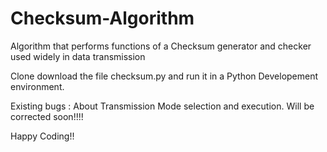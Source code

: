 # Checksum-Algorithm

Algorithm that performs functions of a Checksum generator and checker used widely in data transmission

Clone download the file checksum.py and run it in a Python Developement environment.

Existing bugs : About Transmission Mode selection and execution.
Will be  corrected soon!!!!



Happy Coding!!
